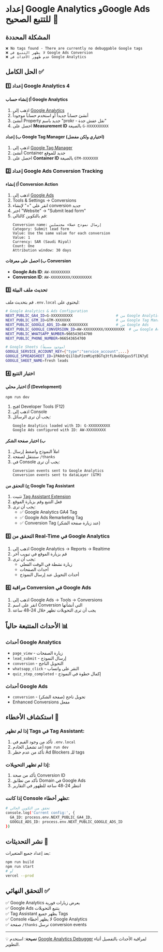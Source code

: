 # إعداد Google Analytics وGoogle Ads للتتبع الصحيح 🎯

## المشكلة المحددة
```
❌ No tags found - There are currently no debuggable Google tags
❌ لا يظهر التتبع في Google Ads Conversion
❌ عدم ظهور الأحداث في Google Analytics
```

## الحل الكامل ✅

### 1️⃣ إعداد Google Analytics 4

#### أ) إنشاء حساب Google Analytics
1. اذهب إلى [Google Analytics](https://analytics.google.com/)
2. أنشئ حساباً جديداً أو استخدم حساباً موجوداً
3. أنشئ Property جديد باسم "prokr - نقل عفش جدة"
4. احصل على **Measurement ID** بالصيغة `G-XXXXXXXXXX`

#### ب) إعداد Google Tag Manager (اختياري ولكن مفضل)
1. اذهب إلى [Google Tag Manager](https://tagmanager.google.com/)
2. أنشئ Container جديد للموقع
3. احصل على **Container ID** بالصيغة `GTM-XXXXXXX`

### 2️⃣ إعداد Google Ads Conversion Tracking

#### أ) إنشاء Conversion Action
1. اذهب إلى [Google Ads](https://ads.google.com/)
2. Tools & Settings → Conversions
3. انقر على "+" لإنشاء conversion جديد
4. اختر "Website" → "Submit lead form"
5. قم بالتكوين كالتالي:
   ```
   Conversion name: إرسال نموذج عملاء محتملين
   Category: Submit lead form
   Value: Use the same value for each conversion
   Value: 1
   Currency: SAR (Saudi Riyal)
   Count: One
   Attribution window: 30 days
   ```

#### ب) احصل على معرفات Conversion
- **Google Ads ID**: `AW-XXXXXXXXX` 
- **Conversion ID**: `AW-XXXXXXXXX/XXXXXXXXX`

### 3️⃣ تحديث ملف البيئة

قم بتحديث ملف `.env.local` ليحتوي على:

```bash
# Google Analytics & Ads Configuration  
NEXT_PUBLIC_GA4_ID=G-XXXXXXXXXX                    # من Google Analytics
NEXT_PUBLIC_GTM_ID=GTM-XXXXXXX                     # من Google Tag Manager (اختياري)
NEXT_PUBLIC_GOOGLE_ADS_ID=AW-XXXXXXXXX             # من Google Ads
NEXT_PUBLIC_GOOGLE_CONVERSION_ID=AW-XXXXXXXXX/XXXXXXXXX  # من Google Ads Conversion
NEXT_PUBLIC_WHATSAPP_NUMBER=966543654700
NEXT_PUBLIC_PHONE_NUMBER=966543654700

# Google Sheets (موجود مسبقاً)
GOOGLE_SERVICE_ACCOUNT_KEY={"type":"service_account",...}
GOOGLE_SPREADSHEET_ID=1PA0drQi1lQuPJzmMiqtBGTq3tfL0x6QGgus5flIN7yE
GOOGLE_SHEET_NAME=fresh leads
```

### 4️⃣ اختبار التتبع

#### أ) اختبار محلي (Development)
```bash
npm run dev
```
1. افتح Developer Tools (F12)
2. اذهب إلى Console
3. يجب أن ترى الرسائل:
   ```
   Google Analytics loaded with ID: G-XXXXXXXXXX
   Google Ads configured with ID: AW-XXXXXXXXX
   ```

#### ب) اختبار صفحة الشكر
1. املأ النموذج واضغط إرسال
2. ستنتقل لصفحة `/thanks`
3. في Console يجب أن ترى:
   ```
   Conversion events sent to Google Analytics
   Conversion events sent to dataLayer (GTM)
   ```

#### ج) التحقق من Google Tag Assistant
1. تثبيت [Tag Assistant Extension](https://chrome.google.com/webstore/detail/tag-assistant-legacy-by/kejbdjndbnbjgmefkgdddjlbokphdefk)
2. فعل التتبع وقم بزيارة الموقع
3. يجب أن ترى:
   - ✅ Google Analytics GA4 Tag
   - ✅ Google Ads Remarketing Tag
   - ✅ Conversion Tag (عند زيارة صفحة الشكر)

### 5️⃣ التحقق من Real-Time في Google Analytics

1. اذهب إلى Google Analytics → Reports → Realtime
2. قم بزيارة الموقع في تبويب آخر
3. يجب أن ترى:
   - زيارة نشطة في الوقت الفعلي
   - أحداث الصفحات
   - أحداث التحويل عند إرسال النموذج

### 6️⃣ مراقبة Conversion في Google Ads

1. اذهب إلى Google Ads → Tools → Conversions
2. انقر على اسم Conversion التي أنشأتها
3. يجب أن ترى التحويلات تظهر خلال 24-48 ساعة

## الأحداث المتتبعة حالياً 📊

### أحداث Google Analytics
- `page_view` - زيارة الصفحات
- `lead_submit` - إرسال النموذج
- `conversion` - التحويل الناجح
- `whatsapp_click` - النقر على واتساب
- `quiz_step_completed` - إكمال خطوة في النموذج

### أحداث Google Ads
- `conversion` - تحويل ناجح (صفحة الشكر)
- Enhanced Conversions مفعل

## استكشاف الأخطاء 🔧

### إذا لم تظهر Tags في Tag Assistant:
1. تأكد من وجود القيم في `.env.local`
2. أعد تشغيل الخادم `npm run dev`
3. تأكد من عدم حظر Ad Blockers للـ tags

### إذا لم تظهر التحويلات:
1. تأكد من صحة Conversion ID
2. تأكد من تطابق Domain في Google Ads
3. انتظر 24-48 ساعة للظهور في التقارير

### إذا كانت Console تظهر أخطاء:
```bash
# تحقق من التكوين الحالي
console.log('Current config:', {
  GA_ID: process.env.NEXT_PUBLIC_GA4_ID,
  GOOGLE_ADS_ID: process.env.NEXT_PUBLIC_GOOGLE_ADS_ID
})
```

## نشر التحديثات 🚀

بعد إعداد جميع المتغيرات:

```bash
npm run build
npm run start
# أو
vercel --prod
```

## التحقق النهائي ✅

✅ Google Analytics يعرض زيارات فورية  
✅ Google Ads يتتبع التحويلات  
✅ Tag Assistant يظهر جميع Tags  
✅ Console لا يظهر أخطاء Google Analytics  
✅ صفحة `/thanks` ترسل conversion events  

---

💡 **نصيحة**: استخدم [Google Analytics Debugger](https://chrome.google.com/webstore/detail/google-analytics-debugger/jnkmfdileelhofjcijamephohjechhna) لمراقبة الأحداث بالتفصيل أثناء التطوير.
